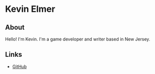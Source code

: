 # Kevin Elmer

## About

Hello! I'm Kevin. I'm a game developer and writer based in New Jersey.

## Links

- [GitHub](https://github.com/cueball-kev) 